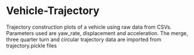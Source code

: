 # Vehicle-Trajectory
Trajectory construction plots of a vehicle using raw data from CSVs. Parameters used are yaw_rate, displacement and acceleration. The merge, three quarter turn and circular trajectory data are imported from trajectory.pickle files  
